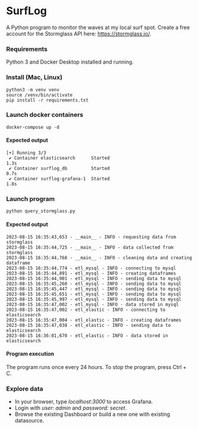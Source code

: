 # SurfLog
A Python program to monitor the waves at my local surf spot. Create a free account for the Stormglass API here: https://stormglass.io/.

### Requirements
Python 3 and Docker Desktop installed and running.

### Install (Mac, Linux)
```console
python3 -m venv venv
source /venv/bin/activate
pip install -r requirements.txt
```

### Launch docker containers
```console
docker-compose up -d
```
#### Expected output
```console
[+] Running 3/3
 ✔ Container elasticsearch      Started                                                                                   1.3s 
 ✔ Container surflog_db         Started                                                                                   0.7s 
 ✔ Container surflog-grafana-1  Started                                                                                   1.8s 
```
### Launch program
```console
python query_stormglass.py
```
#### Expected output
```console
2023-08-15 16:35:43,653 - __main__ - INFO - requesting data from stormglass
2023-08-15 16:35:44,725 - __main__ - INFO - data collected from stormglass
2023-08-15 16:35:44,768 - __main__ - INFO - cleaning data and creating dataframe
2023-08-15 16:35:44,774 - etl_mysql - INFO - connecting to mysql
2023-08-15 16:35:44,891 - etl_mysql - INFO - creating dataframes
2023-08-15 16:35:44,901 - etl_mysql - INFO - sending data to mysql
2023-08-15 16:35:45,260 - etl_mysql - INFO - sending data to mysql
2023-08-15 16:35:45,447 - etl_mysql - INFO - sending data to mysql
2023-08-15 16:35:45,651 - etl_mysql - INFO - sending data to mysql
2023-08-15 16:35:45,997 - etl_mysql - INFO - sending data to mysql
2023-08-15 16:35:47,002 - etl_mysql - INFO - data stored in mysql
2023-08-15 16:35:47,002 - etl_elastic - INFO - connecting to elasticsearch
2023-08-15 16:35:47,004 - etl_elastic - INFO - creating dataframes
2023-08-15 16:35:47,038 - etl_elastic - INFO - sending data to elasticsearch
2023-08-15 16:36:01,670 - etl_elastic - INFO - data stored in elasticsearch
```
#### Program execution
The program runs once every 24 hours. To stop the program, press Ctrl + C.

### Explore data
* In your browser, type *localhost:3000* to access Grafana.
* Login with *user: admin* and *password: secret*.
* Browse the existing Dashboard or build a new one with existing datasource.
